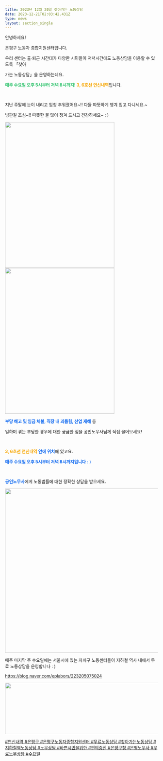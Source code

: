 ```yaml
---
title: 2023년 12월 20일 찾아가는 노동상담
date: 2023-12-21T02:03:42.431Z
type: news
layout: section_single
---
```

<p id="SE-ee86b097-8cb1-4c76-b0e7-7fa899198e16" class="se-text-paragraph se-text-paragraph-align-left "><span id="SE-f18d4bd4-c36f-427b-a290-04a0e3a09d6b" class="se-fs-fs16 se-ff-system  se-style-unset ">안녕하세요! </span></p>
<p id="SE-ac9f3c0b-557f-49a6-883e-470a5219fb23" class="se-text-paragraph se-text-paragraph-align-left "><span id="SE-423c73e3-d4dd-492d-89cf-7f42776281a6" class="se-fs-fs16 se-ff-system  se-style-unset ">은평구 노동자 종합지원센터입니다.</span></p>
<p id="SE-cc651da5-07ad-4723-8d5e-7c9bfd5df928" class="se-text-paragraph se-text-paragraph-align-left "><span id="SE-1379d614-cec6-468f-8729-f420724c8561" class="se-fs-fs16 se-ff-system  se-style-unset ">우리 센터는 </span><span id="SE-44d55352-7026-47bb-9723-259cd7831be6" class="se-fs-fs16 se-ff-system  se-style-unset ">출&middot;퇴근 시간대가 다양한</span> <span id="SE-8d3bce88-f483-46bc-a1a0-fbf3b7bb3cb2" class="se-fs-fs16 se-ff-system  se-style-unset ">시민들이 저녁시간에도 노동상담</span><span id="SE-801ce36a-b0aa-48e9-b151-7337ed56a245" class="se-fs-fs16 se-ff-system  se-style-unset ">을 이용할 수 있도록 「</span><span id="SE-13c9575d-6b08-4fb5-b584-9df45c01d844" class="se-fs-fs16 se-ff-system  se-style-unset ">찾아</span></p>
<p id="SE-b45b05a4-2a53-4a46-b266-606ebb14ad02" class="se-text-paragraph se-text-paragraph-align-left "><span id="SE-b84b46c6-a1a9-4656-98ec-5e378a53e175" class="se-fs-fs16 se-ff-system  se-style-unset ">가는 노동상담」을 운영하는데요.</span></p>
<p id="SE-8f7c8377-2d0d-4c0b-b457-ab71282140e2" class="se-text-paragraph se-text-paragraph-align-left "><span id="SE-0ea081e0-2b72-4021-aeb4-917d5f4e6042" class="se-fs-fs16 se-ff-system  se-style-unset " style="color: #2dc26b;"><strong>매주 수요일 오후 5시부터 저녁 8시까지!</strong></span><span id="SE-5b15d226-e3ca-40b1-bf96-f55a52815590" class="se-fs-fs16 se-ff-system  se-style-unset "><strong> </strong></span><span id="SE-195aa92c-d7b7-490d-bbe5-bfe8102bee0f" class="se-fs-fs16 se-ff-system  se-style-unset " style="color: #f7a602;"><strong>3, 6호선 연신내역</strong></span><span id="SE-7264fd5d-2288-4929-ac32-67600c99693d" class="se-fs-fs16 se-ff-system  se-style-unset ">입니다.</span></p>
<p id="SE-b1877c70-6d25-4466-ba1b-c51f47551d92" class="se-text-paragraph se-text-paragraph-align-left "><span id="SE-1f9ccee8-5e63-495e-8194-3cfb63e871e6" class="se-fs-fs16 se-ff-system  se-style-unset ">​</span></p>
<p id="SE-3fafd8ff-2d29-4adb-b128-bbb082453d75" class="se-text-paragraph se-text-paragraph-align-left "><span id="SE-9767ae90-cf20-48b9-93ed-2e4e4bd5ac9a" class="se-fs-fs16 se-ff-system  se-style-unset ">지난 주말에 눈이 내리고 엄청 추워졌어요~!! 다들 따뜻하게 챙겨 입고 다니세요.~</span></p>
<p id="SE-a1610bae-b6e5-45ef-928b-8c3cf293a872" class="se-text-paragraph se-text-paragraph-align-left "><span id="SE-32357edc-58c4-4a2f-a19a-d9e6b5f2481e" class="se-fs-fs16 se-ff-system  se-style-unset ">빙판길 조심~!! 따뜻한 물 많이 챙겨 드시고 건강하세요~ : )</span></p>
<p class="se-text-paragraph se-text-paragraph-align-left "><span class="se-fs-fs16 se-ff-system  se-style-unset "><img src="https://drive.tiny.cloud/1/engl1s97gj9hrxpoa7eh7z5f05ozxfm1box3nxkh4j7a43ei/d5310a6f-d5f6-45fc-b36b-090fe33c92d6" alt="" width="360" height="480" /><img src="https://drive.tiny.cloud/1/engl1s97gj9hrxpoa7eh7z5f05ozxfm1box3nxkh4j7a43ei/8f7a9b9b-8e43-422c-b4a4-4904a61efc62" alt="" width="360" height="480" /></span></p>
<p id="SE-e43a3f73-4e6c-4bf0-87d9-36c8ad7d2a49" class="se-text-paragraph se-text-paragraph-align-left "><span id="SE-a2e0b45d-5c86-4ddb-83c7-44ca98e28f0c" class="se-fs-fs16 se-ff-system  se-style-unset " style="color: #0c67f0;"><strong>부당 해고 및 임금 체불, 직장 내 괴롭힘, 산업 재해</strong></span><span id="SE-833e2e6a-07c0-4993-bd93-fc16f63f7d01" class="se-fs-fs16 se-ff-system  se-style-unset "><span style="color: #0c67f0;"> </span>등 </span></p>
<p id="SE-7970ca64-6bb0-4944-b827-b1945765792b" class="se-text-paragraph se-text-paragraph-align-left "><span id="SE-1a022d6b-d234-4b90-a98b-61e1301aa3f3" class="se-fs-fs16 se-ff-system  se-style-unset ">일하며 겪는 부당한 경우에 대한 궁금한 점을 공인노무사님께 직접 물어보세요!</span></p>
<p id="SE-59895bd1-ea49-46c0-a7db-26899c4de902" class="se-text-paragraph se-text-paragraph-align-left "><span id="SE-8f4e9a59-7ec0-4834-acb1-fd4d0b9a5e88" class="se-fs-fs16 se-ff-system  se-style-unset ">​</span></p>
<p id="SE-04f6383c-e569-4ba0-9cea-d8b353423598" class="se-text-paragraph se-text-paragraph-align-left "><span id="SE-745a0f1d-a8b8-4a7f-a1eb-667737577964" class="se-fs-fs16 se-ff-system  se-style-unset "><strong><span style="color: #f7a602;">3, 6호선 연신내역</span> </strong></span><span id="SE-6236209f-327d-4a68-a3e0-53569485250a" class="se-fs-fs16 se-ff-system  se-style-unset " style="color: #0c67f0;"><strong>안에 위치</strong></span><span id="SE-40295e00-e577-40af-8399-09c924543119" class="se-fs-fs16 se-ff-system  se-style-unset ">해 있고요.</span></p>
<p id="SE-74ae19d7-1c6b-433b-8690-d31c13f4e9f1" class="se-text-paragraph se-text-paragraph-align-left "><span style="color: #0c67f0;"><span id="SE-c1dcbc0f-5c76-4df2-b433-21c1ab8c07e8" class="se-fs-fs16 se-ff-system  se-style-unset "><strong>매주 수요일 오후 5시부터 저녁 8시까지입니다</strong></span><span id="SE-15b0a297-ea18-41c3-aca9-b266738a45b4" class="se-fs-fs16 se-ff-system  se-style-unset "> : )</span></span></p>
<p id="SE-0ff1bda4-8f60-4542-aecb-ab224f278dea" class="se-text-paragraph se-text-paragraph-align-left "><span id="SE-71548cbc-1ef2-461e-970f-3a4a9fba9404" class="se-fs-fs16 se-ff-system  se-style-unset ">​</span></p>
<p id="SE-d6b7a879-5597-4c29-b6fa-9223e02285cc" class="se-text-paragraph se-text-paragraph-align-left "><span id="SE-4a25b315-1080-4c33-9a36-9ee0f6fe433e" class="se-fs-fs16 se-ff-system  se-style-unset " style="color: #0c67f0;"><strong>공인노무사</strong></span><span id="SE-92fb5369-508f-43ce-82e9-932f75a12649" class="se-fs-fs16 se-ff-system  se-style-unset ">에게 노동법률에 대한 정확한 상담을 받으세요.</span></p>
<p class="se-text-paragraph se-text-paragraph-align-left "><span class="se-fs-fs16 se-ff-system  se-style-unset "><img src="https://drive.tiny.cloud/1/engl1s97gj9hrxpoa7eh7z5f05ozxfm1box3nxkh4j7a43ei/cdd945d5-8a55-4782-b54f-b5775bd52e54" alt="" width="540" height="540" /></span></p>
<p class="se-text-paragraph se-text-paragraph-align-left "><span class="se-fs-fs16 se-ff-system  se-style-unset ">매주 마지막 주 수요일에는 서울시에 있는 자치구 노동센터들이 지하철 역사 내에서 무료 노동상담을 운영합니다 : )</span></p>
<p class="se-text-paragraph se-text-paragraph-align-left "><span class="se-fs-fs16 se-ff-system  se-style-unset "><a class="se-link" href="https://blog.naver.com/eplabors/223205075024" target="_blank" rel="noopener"><u>https://blog.naver.com/eplabors/223205075024</u></a></span></p>
<p class="se-text-paragraph se-text-paragraph-align-left "><span class="se-fs-fs16 se-ff-system  se-style-unset "><u><img src="https://drive.tiny.cloud/1/engl1s97gj9hrxpoa7eh7z5f05ozxfm1box3nxkh4j7a43ei/e0c0e8e5-a65f-419f-bec7-69b39ace344c" alt="" width="650" height="169" /></u></span></p>
<p class="se-text-paragraph se-text-paragraph-align-left "><span class="se-fs-fs16 se-ff-system  se-style-unset "><u><span id="SE-25f50faa-354c-47fb-9e92-5c5986380581" class="se-fs-fs11 se-ff-system  se-style-unset "><span class="__se-hash-tag">#연신내역</span> <span class="__se-hash-tag">#은평구</span></span> <span id="SE-9fdd6a0d-64c1-485e-ae9a-a227846e9164" class="se-fs-fs11 se-ff-system  se-style-unset "><span class="__se-hash-tag">#은평구노동자종합지원센터</span> <span class="__se-hash-tag">#무료노동상담</span> <span class="__se-hash-tag">#찾아가는노동상담</span></span> <span id="SE-148779ac-b85f-43b3-a743-c9aa29c33e79" class="se-fs-fs11 se-ff-system  se-style-unset "><span class="__se-hash-tag">#지하철역노동상담</span></span> <span id="SE-e8a2e7ef-ea12-4d33-a95c-e55e3f5116d9" class="se-fs-fs11 se-ff-system  se-style-unset "><span class="__se-hash-tag">#노무상담</span></span> <span id="SE-bc1399da-2c04-4457-8e09-3f2334abcc90" class="se-fs-fs11 se-ff-system  se-style-unset "><span class="__se-hash-tag">#바쁜시민을위한</span></span> <span id="SE-b9365292-905d-4d54-85ec-9c371909ca76" class="se-fs-fs11 se-ff-system  se-style-unset "><span class="__se-hash-tag">#편의증진</span> <span class="__se-hash-tag">#은평구청</span> <span class="__se-hash-tag">#은평노무사</span> <span class="__se-hash-tag">#무료노무상담</span> <span class="__se-hash-tag">#수요일</span></span></u></span></p>